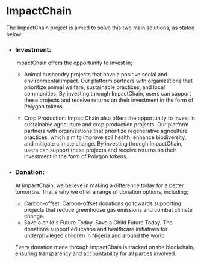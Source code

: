 # ImpactChain

The ImpactChain project is aimed to solve this two main solutions, as stated below;

- ### Investment:

  ImpactChain offers the opportunity to invest in;

  - Animal husbandry projects that have a positive social and environmental impact. Our platform partners with organizations that prioritize animal welfare, sustainable practices, and local communities. By investing through ImpactChain, users can support these projects and receive returns on their investment in the form of Polygon tokens.

  - Crop Production:
    ImpactChain also offers the opportunity to invest in sustainable agriculture and crop production projects. Our platform partners with organizations that prioritize regenerative agriculture practices, which aim to improve soil health, enhance biodiversity, and mitigate climate change. By investing through ImpactChain, users can support these projects and receive returns on their investment in the form of Polygon tokens.

- ### Donation:

  At ImpactChain, we believe in making a difference today for a better tomorrow. That's why we offer a range of donation options, including;

  - Carbon-offset.
    Carbon-offset donations go towards supporting projects that reduce greenhouse gas emissions and combat climate change.
  - Save a child's Future Today.
    Save a Child Future Today. The donations support education and healthcare initiatives for underprivileged children in Nigeria and around the world.

  Every donation made through ImpactChain is tracked on the blockchain, ensuring transparency and accountability for all parties involved.
